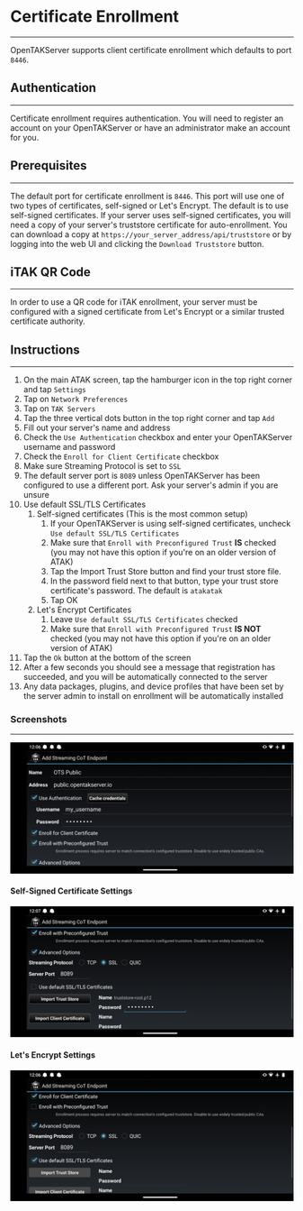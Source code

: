 # Certificate Enrollment
***
OpenTAKServer supports client certificate enrollment which defaults to port `8446`.

## Authentication
***
Certificate enrollment requires authentication. You will need to register an account on your OpenTAKServer or
have an administrator make an account for you.

## Prerequisites
***
The default port for certificate enrollment is `8446`. This port will use one of two types of certificates, self-signed 
or Let's Encrypt. The default is to use self-signed certificates. If your server uses self-signed certificates, you will need
a copy of your server's truststore certificate for auto-enrollment. You can download a copy at 
`https://your_server_address/api/truststore` or by logging into the web UI and clicking the `Download Truststore` button.

## iTAK QR Code
***
In order to use a QR code for iTAK enrollment, your server must be configured with a signed certificate from Let's Encrypt
or a similar trusted certificate authority.


## Instructions
***
1. On the main ATAK screen, tap the hamburger icon in the top right corner and tap `Settings`
2. Tap on `Network Preferences`
3. Tap on `TAK Servers`
4. Tap the three vertical dots button in the top right corner and tap `Add`
5. Fill out your server's name and address
6. Check the `Use Authentication` checkbox and enter your OpenTAKServer username and password
7. Check the `Enroll for Client Certificate` checkbox
8. Make sure Streaming Protocol is set to `SSL`
9. The default server port is `8089` unless OpenTAKServer has been configured to use a different port. Ask your server's admin if you are unsure
10. Use default SSL/TLS Certificates
    1. Self-signed certificates (This is the most common setup)
        1. If your OpenTAKServer is using self-signed certificates, uncheck `Use default SSL/TLS Certificates`
        2. Make sure that `Enroll with Preconfigured Trust` **IS** checked (you may not have this option if you're on an older version of ATAK)
        3. Tap the Import Trust Store button and find your trust store file.
        4. In the password field next to that button, type your trust store certificate's password. The default is `atakatak`
        5. Tap OK
    2. Let's Encrypt Certificates
        1. Leave `Use default SSL/TLS Certificates` checked
        2. Make sure that `Enroll with Preconfigured Trust` **IS NOT** checked (you may not have this option if you're on an older version of ATAK)
11. Tap the `Ok` button at the bottom of the screen
12. After a few seconds you should see a message that registration has succeeded, and you will be automatically connected to the server
13. Any data packages, plugins, and device profiles that have been set by the server admin to install on enrollment will be automatically installed

### Screenshots

***

![!Settings](images/certificate_enrollment/server_settings.png)

#### Self-Signed Certificate Settings

![!Self-Signed Certificate Screenshot](images/certificate_enrollment/self_signed_settings.png)

#### Let's Encrypt Settings

![!Let's Encrypt Settings](images/certificate_enrollment/lets_encrypt_settings.png)